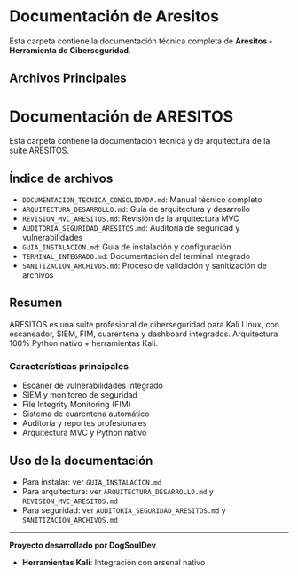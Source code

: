 # Documentación de Aresitos

Esta carpeta contiene la documentación técnica completa de **Aresitos - Herramienta de Ciberseguridad**.

## Archivos Principales

# Documentación de ARESITOS

Esta carpeta contiene la documentación técnica y de arquitectura de la suite ARESITOS.

## Índice de archivos

- `DOCUMENTACION_TECNICA_CONSOLIDADA.md`: Manual técnico completo
- `ARQUITECTURA_DESARROLLO.md`: Guía de arquitectura y desarrollo
- `REVISION_MVC_ARESITOS.md`: Revisión de la arquitectura MVC
- `AUDITORIA_SEGURIDAD_ARESITOS.md`: Auditoría de seguridad y vulnerabilidades
- `GUIA_INSTALACION.md`: Guía de instalación y configuración
- `TERMINAL_INTEGRADO.md`: Documentación del terminal integrado
- `SANITIZACION_ARCHIVOS.md`: Proceso de validación y sanitización de archivos

## Resumen

ARESITOS es una suite profesional de ciberseguridad para Kali Linux, con escaneador, SIEM, FIM, cuarentena y dashboard integrados. Arquitectura 100% Python nativo + herramientas Kali.

### Características principales
- Escáner de vulnerabilidades integrado
- SIEM y monitoreo de seguridad
- File Integrity Monitoring (FIM)
- Sistema de cuarentena automático
- Auditoría y reportes profesionales
- Arquitectura MVC y Python nativo

## Uso de la documentación
- Para instalar: ver `GUIA_INSTALACION.md`
- Para arquitectura: ver `ARQUITECTURA_DESARROLLO.md` y `REVISION_MVC_ARESITOS.md`
- Para seguridad: ver `AUDITORIA_SEGURIDAD_ARESITOS.md` y `SANITIZACION_ARCHIVOS.md`

---

**Proyecto desarrollado por DogSoulDev**
- **Herramientas Kali**: Integración con arsenal nativo
